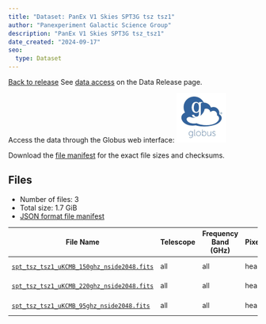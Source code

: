 ```yaml
---
title: "Dataset: PanEx V1 Skies SPT3G tsz tsz1"
author: "Panexperiment Galactic Science Group"
description: "PanEx V1 Skies SPT3G tsz_tsz1"
date_created: "2024-09-17"
seo:
  type: Dataset
---
```


[Back to release](./panexv1-spt.html#datasets)
See [data access](./panexv1-spt.html#data-access) on the Data Release page.

Access the data through the Globus web interface: [![Download via Globus](images/globus-logo.png)](https://app.globus.org/file-manager?origin_id=53b2a147-ae9d-4bbf-9d18-3b46d133d4bb&origin_path=%2Fspt3g%2Ftsz_tsz1%2F)

Download the [file manifest](https://g-0a470a.6b7bd8.0ec8.data.globus.org/spt3g/tsz_tsz1/manifest.json) for the exact file sizes and checksums.

## Files

- Number of files: 3
- Total size: 1.7 GiB
- [JSON format file manifest](https://g-0a470a.6b7bd8.0ec8.data.globus.org/spt3g/tsz_tsz1/manifest.json)

|                                                                     File Name                                                                      | Telescope | Frequency Band (GHz) | Pixelization | Nside | Unit  |   Size    |
| -------------------------------------------------------------------------------------------------------------------------------------------------- | --------- | -------------------- | ------------ | ----: | ----- | --------- |
| [`spt_tsz_tsz1_uKCMB_150ghz_nside2048.fits`](https://g-0a470a.6b7bd8.0ec8.data.globus.org/spt3g/tsz_tsz1/spt_tsz_tsz1_uKCMB_150ghz_nside2048.fits) | all       | all                  | healpix      |  2048 | uKCMB | 576.0 MiB |
| [`spt_tsz_tsz1_uKCMB_220ghz_nside2048.fits`](https://g-0a470a.6b7bd8.0ec8.data.globus.org/spt3g/tsz_tsz1/spt_tsz_tsz1_uKCMB_220ghz_nside2048.fits) | all       | all                  | healpix      |  2048 | uKCMB | 576.0 MiB |
| [`spt_tsz_tsz1_uKCMB_95ghz_nside2048.fits`](https://g-0a470a.6b7bd8.0ec8.data.globus.org/spt3g/tsz_tsz1/spt_tsz_tsz1_uKCMB_95ghz_nside2048.fits)   | all       | all                  | healpix      |  2048 | uKCMB | 576.0 MiB |
